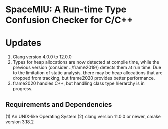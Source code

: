 # SpaceMIU: A Run-time Type Confusion Checker for C/C++

# Updates
   
1. Clang version 4.0.0 to 12.0.0
2. Types for heap allocations are now detected at compile time, while the previous version (consider ../frame2019/) detects them at run time.
Due to the limitation of static analysis, there may be heap allocations that are dropped from tracking,
but frame2020 provides better performance.
3. frame2020 handles C++, but handling class type hierarchy is in progress.

## Requirements and Dependencies

(1) An UNIX-like Operating System
(2) clang version 11.0.0 or newer, cmake version 3.18.2


